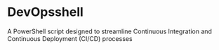 # DevOpsshell
A PowerShell script designed to streamline Continuous Integration and Continuous Deployment (CI/CD) processes 
